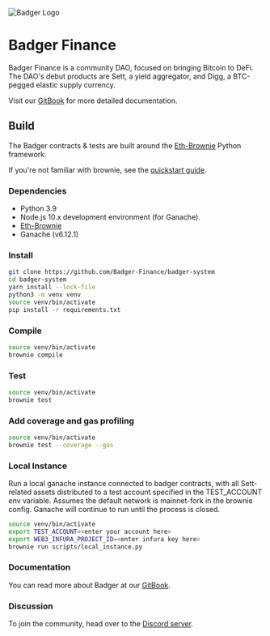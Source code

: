 ![Badger Logo](./images/badger-logo.png)

# Badger Finance

Badger Finance is a community DAO, focused on bringing Bitcoin to DeFi. The DAO's debut products are Sett, a yield aggregator, and Digg, a BTC-pegged elastic supply currency.

Visit our [GitBook](https://app.gitbook.com/@badger-finance/s/badger-finance/) for more detailed documentation.

## Build

The Badger contracts & tests are built around the [Eth-Brownie](https://eth-brownie.readthedocs.io/en/stable/install.html) Python framework.

If you're not familiar with brownie, see the [quickstart guide](https://eth-brownie.readthedocs.io/en/stable/quickstart.html).

### Dependencies

-   Python 3.9
-   Node.js 10.x development environment (for Ganache).
-   [Eth-Brownie](https://eth-brownie.readthedocs.io/en/stable/install.html)
-   Ganache (v6.12.1)

### Install

```bash
git clone https://github.com/Badger-Finance/badger-system
cd badger-system
yarn install --lock-file
python3 -m venv venv
source venv/bin/activate
pip install -r requirements.txt
```

### Compile

```bash
source venv/bin/activate
brownie compile
```

### Test

```bash
source venv/bin/activate
brownie test
```

### Add coverage and gas profiling

```bash
source venv/bin/activate
brownie test --coverage --gas
```

### Local Instance

Run a local ganache instance connected to badger contracts, with all Sett-related assets distributed to a test account specified in the TEST_ACCOUNT env variable. Assumes the default network is mainnet-fork in the brownie config. Ganache will continue to run until the process is closed.

```bash
source venv/bin/activate
export TEST_ACCOUNT=<enter your account here>
export WEB3_INFURA_PROJECT_ID=<enter infura key here>
brownie run scripts/local_instance.py
```

### Documentation

You can read more about Badger at our [GitBook](https://app.gitbook.com/@badger-finance/s/badger-finance/).

### Discussion

To join the community, head over to the [Discord server](https://discord.gg/CMzUcANy).
